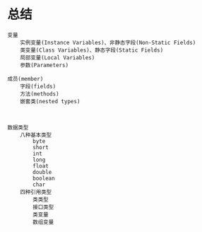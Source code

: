 # 总结
    变量
        实例变量(Instance Variables)、非静态字段(Non-Static Fields)
        类变量(Class Variables)、静态字段(Static Fields)
        局部变量(Local Variables)
        参数(Parameters)
        
    成员(member)
        字段(fields)
        方法(methods)
        嵌套类(nested types)
        

        
    数据类型
        八种基本类型
            byte
            short
            int
            long
            float
            double
            boolean
            char
        四种引用类型
            类类型
            接口类型
            类变量
            数组变量